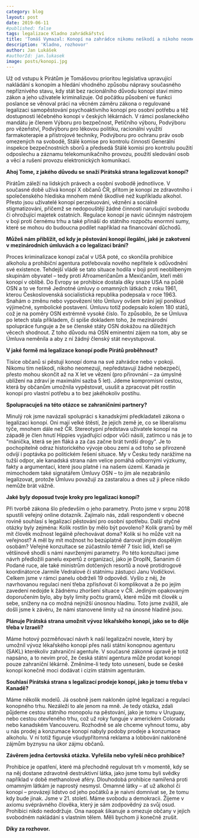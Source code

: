 ```yaml
---
category: blog
layout: post
date: 2019-06-11
#published: false
tags: legalizace Kladno zahrádkářství
title: 'Tomáš Vymazal: Konopí na zahrádce nikomu neškodí a nikoho neomezuje'
description: 'Kladno, rozhovor'
author: Jan Lukášek
#authorId: jan.lukasek
image: posts/konopi.jpg
---
```

Už od vstupu k Pirátům je Tomášovou prioritou legislativa upravující nakládání s konopím a hledání vhodného způsobu nápravy současného nepříznivého stavu, kdy stát bez racionálního důvodu konopí staví mimo zákon a jeho uživatele kriminalizuje. Od počátku působení ve funkci poslance se věnoval práci na věcném záměru zákona o regulované legalizaci samopěstování psychoaktivního konopí pro osobní potřebu a též dostupnosti léčebného konopí v českých lékárnách. V rámci poslaneckého mandátu je členem Výboru pro bezpečnost, Petičního výboru, Podvýboru pro vězeňství, Podvýboru pro lékovou politiku, racionální využití farmakoterapie a přístrojové techniky, Podvýboru pro ochranu práv osob omezených na svobodě, Stálé komise pro kontrolu činnosti Generální inspekce bezpečnostních sborů a předsedá Stálé komisi pro kontrolu použití odposlechu a záznamu telekomunikačního provozu, použití sledování osob a věcí a rušení provozu elektronických komunikací.


**Ahoj Tome, z jakého důvodu se snaží Pirátská strana legalizovat konopí?**

Pirátům záleží na lidských právech a osobní svobodě jednotlivce. V současné době užívá konopí X občanů ČR, přitom je konopí ze zdravotního i společenského hlediska mnohem méně škodlivé než kupříkladu alkohol. Přesto jsou uživatelé konopí perzekuováni, vězněni a sociálně stigmatizováni, přičemž se nedopouštějí žádné činnosti narušující svobodu či ohrožující majetek ostatních. Regulace konopí je navíc účinným nástrojem v boji proti černému trhu a také přináší do státního rozpočtu enormní sumy, které se mohou do budoucna podílet například na financování důchodů. 

**Můžeš nám přiblížit, od kdy je pěstování konopí ilegální, jaké je zakotvení v mezinárodních úmluvách a co legalizaci brání?**

Proces kriminalizace konopí začal v USA poté, co skončila prohibice alkoholu a prohibiční agentura potřebovala nového nepřítele k odůvodnění své existence. Tehdejší vládě se tato situace hodila v boji proti neoblíbeným skupinám obyvatel – tedy proti Afroameričanům a Mexičanům, kteří měli konopí v oblibě. Do Evropy se prohibice dostala díky snaze USA na půdě OSN a to ve formě Jednotné úmluvy o omamných látkách z roku 1961, kterou Československá socialistická republika podepsala v roce 1963. Snahám o změnu nebo vypovězení této Úmluvy ovšem brání její poněkud výjimečné, symbolické postavení. Úmluvu totiž podepsalo kolem 180 států, což je na poměry OSN extrémně vysoké číslo. To způsobilo, že se Úmluva po letech stala příkladem, či spíše dokladem toho, že mezinárodní spolupráce funguje a že se členské státy OSN dokážou na důležitých věcech shodnout. Z toho důvodu má OSN eminentní zájem na tom, aby se Úmluva neměnila a aby z ní žádný členský stát nevystupoval. 

**V jaké formě má legalizace konopí podle Pirátů proběhnout?**

Tisíce občanů si pěstují konopí doma na své zahrádce nebo v pokoji. Nikomu tím neškodí, nikoho neomezují, nepředstavují žádné nebezpečí, přesto mohou skončit až na X let ve vězení (pro přirovnání – za úmyslné ublížení na zdraví je maximální sazba 5 let). Jdeme kompromisní cestou, která by občanům umožnila vypěstovat, usušit a zpracovat pět rostlin konopí pro vlastní potřebu a to bez jakéhokoliv postihu. 

**Spolupracuješ na této otázce se zahraničními partnery?**

Minulý rok jsme navázali spolupráci s kanadskými předkladateli zákona o legalizaci konopí. Oni mají velké štěstí, že jejich země je, co se liberalismu týče, mnohem dále než ČR. Stereotypní představa uživatele konopí na západě je člen hnutí Hippies vyjadřující odpor vůči násilí, zatímco u nás je to "mánička, která se jen fláká a za čas začne brát tvrdší drogy". Je to pochopitelně odraz historického vývoje obou zemí a od toho se přirozeně odvíjí i poptávka po politickém řešení situace. My v Česku tedy narážíme na tužší odpor, ale kanadská strana nám velice pomáhá odbornými výzkumy, fakty a argumentací, které jsou platné i na našem území. Kanada je mimochodem také signatářem Úmluvy OSN – to jim ale nezabránilo legalizovat, protože Úmluvu považují za zastaralou a dnes už ji přece nikdo nemůže brát vážně.

**Jaké byly doposud tvoje kroky pro legalizaci konopí?**

Při tvorbě zákona šlo především o jeho parametry. Proto jsme v srpnu 2018 spustili veřejný online dotazník. Zajímalo nás, zdali respondenti v obecné rovině souhlasí s legalizací pěstování pro osobní spotřebu. Další styčné otázky byly zejména: Kolik rostlin by mělo být povoleno? Kolik gramů by měl mít člověk možnost legálně přechovávat doma? Kolik si ho může vzít na veřejnost? A měl by mít možnost ho bezúplatně darovat jiným dospělým osobám? Veřejné konzultace se zúčastnilo téměř 7 tisíc lidí, kteří se většinově shodli s námi navrženými parametry. Po této konzultaci jsme návrh předložili panelu expertů z organizací, jako je DropIN, Sananim či Podané ruce, ale také ministrům dotčených resortů a nové protidrogové koordinátorce Jarmile Vedralové či státnímu zástupci Janu Vodičkovi. Celkem jsme v rámci panelu obdrželi 19 odpovědí. Vyšlo z něj, že navrhovanou regulaci není třeba zpřísňovat či komplikovat a že po jejím zavedení nedojde k žádnému zhoršení situace v ČR. Jediným opakovaným doporučením bylo, aby byly limity počtu gramů, které může mít člověk u sebe, sníženy na co možná nejnižší únosnou hladinu. Toto jsme zvážili, ale došli jsme k závěru, že námi stanovené limity už na únosné hladině jsou. 

**Plánuje Pirátská strana umožnit vývoz lékařského konopí, jako se to děje třeba v Izraeli?**

Máme hotový pozměňovací návrh k naší legalizační novele, který by umožnil vývoz lékařského konopí přes naši státní konopnou agenturu (SAKL) kterékoliv zahraniční agentuře. V současné zákonné úpravě je totiž napsáno, a to nevím proč, že česká státní agentura může prodat konopí pouze zahraniční lékárně. Změníme-li tedy toto usnesení, bude se české konopí konečně moci dodávat i cizím státním agenturám. 

**Souhlasí Pirátská strana s legalizací prodeje konopí, jako je tomu třeba v Kanadě?**

Máme několik modelů. Já osobně jsem nakloněn úplné legalizaci a regulaci konopného trhu. Nezáleží to ale jenom na mně. Je tedy otázka, zdali půjdeme cestou státního monopolu na pěstování, jako je tomu v Uruguay, nebo cestou otevřeného trhu, což už roky funguje v americkém Coloradu nebo kanadském Vancouveru. Rozhodně se ale chceme vyhnout tomu, aby u nás prodej a konzumace konopí nabyly podoby prodeje a konzumace alkoholu. V ní totiž figuruje všudypřítomná reklama a lobbování nakloněné zájmům byznysu na úkor zájmu občanů. 

**Závěrem jedna čertovská otázka. Vyřešila nebo vyřeší něco prohibice?**

Prohibice je opatření, které má přechodně regulovat trh v momentě, kdy se na něj dostane zdravotně destruktivní látka, jako jsme tomu byli svědky například v době methanolové aféry. Dlouhodobá prohibice namířená proti omamným látkám je naprostý nesmysl. Omamné látky – ať už alkohol či konopí – provázejí lidstvo od jeho počátků a je naivní domnívat se, že tomu kdy bude jinak. Jsme v 21. století. Máme svobodu a demokracii. Žijeme v axiomu svéprávného člověka, který je sám zodpovědný za svůj osud. Prohibici nikdo nedodržuje. Ona naopak šikanuje a omezuje občany v jejich svobodném nakládání s vlastním tělem. Měli bychom ji konečně zrušit.

**Díky za rozhovor.**
